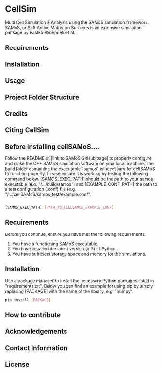 # CellSim
Multi Cell Simulation & Analysis using the SAMoS simulation framework. 
SAMoS, or Soft Active Matter on Surfaces is an extensive simulation package by Rastko Sknepnek et al.

## Requirements

## Installation

## Usage

## Project Folder Structure

## Credits

## Citing CellSim





## Before installing cellSAMoS....

Follow the README of [link to SAMoS GitHub page] to properly configure and make the C++ SAMoS simulation software on your local machine. The build folder containing the executable "samos" is necessary for cellSAMoS to function properly. Please ensure it is working by testing the following command below. [SAMOS_EXEC_PATH] should be the path to your samos executable (e.g. "/.../build/samos") and [EXAMPLE_CONF_PATH] the path to a test configuration (.conf) file (e.g. "/.../cellSAMoS/samos_test/example.conf".

 

```bash

[SAMOS_EXEC_PATH] [PATH_TO_CELLSAMOS_EXAMPLE_CONF]

```

 

## Requirements

Before you continue, ensure you have met the following requirements:
1. You have a functioning SAMoS executable.
2. You have installed the latest version (> 3) of Python .
3. You have sufficient storage space and memory for the simulations.

## Installation
Use a package manager to install the necessary Python packages listed in "requirements.txt". 
Below you can find an example for using pip by simply replacing [PACKAGE] with the name of the library, e.g. "numpy".
```bash
pip install [PACKAGE]
```

## 
<!-- ```python

``` -->
## How to contribute
## Acknowledgements
## Contact Information
## License